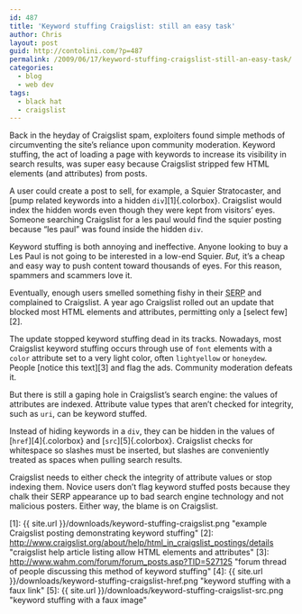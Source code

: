 ```yaml
---
id: 487
title: 'Keyword stuffing Craigslist: still an easy task'
author: Chris
layout: post
guid: http://contolini.com/?p=487
permalink: /2009/06/17/keyword-stuffing-craigslist-still-an-easy-task/
categories:
  - blog
  - web dev
tags:
  - black hat
  - craigslist
---
```


Back in the heyday of Craigslist spam, exploiters found simple methods of circumventing the site&#8217;s reliance upon community moderation. Keyword stuffing, the act of loading a page with keywords to increase its visibility in search results, was super easy because Craigslist stripped few HTML elements (and attributes) from posts.

A user could create a post to sell, for example, a Squier Stratocaster, and [pump related keywords into a hidden `div`][1]{.colorbox}. Craigslist would index the hidden words even though they were kept from visitors&#8217; eyes. Someone searching Craigslist for a les paul would find the squier posting because &#8220;les paul&#8221; was found inside the hidden `div`.

Keyword stuffing is both annoying and ineffective. Anyone looking to buy a Les Paul is not going to be interested in a low-end Squier. *But,* it&#8217;s a cheap and easy way to push content toward thousands of eyes. For this reason, spammers and scammers love it.

Eventually, enough users smelled something fishy in their <acronym title="search engine results page">SERP</acronym> and complained to Craigslist. A year ago Craigslist rolled out an update that blocked most HTML elements and attributes, permitting only a [select few][2].

The update stopped keyword stuffing dead in its tracks. Nowadays, most Craigslist keyword stuffing occurs through use of `font` elements with a `color` attribute set to a very light color, often `lightyellow` or `honeydew`. People [notice this text][3] and flag the ads. Community moderation defeats it.

But there is still a gaping hole in Craigslist&#8217;s search engine: the values of attributes are indexed. Attribute value types that aren&#8217;t checked for integrity, such as `uri`, can be keyword stuffed.

Instead of hiding keywords in a `div`, they can be hidden in the values of [`href`][4]{.colorbox} and [`src`][5]{.colorbox}. Craigslist checks for whitespace so slashes must be inserted, but slashes are conveniently treated as spaces when pulling search results.

Craigslist needs to either check the integrity of attribute values or stop indexing them. Novice users don&#8217;t flag keyword stuffed posts because they chalk their SERP appearance up to bad search engine technology and not malicious posters. Either way, the blame is on Craigslist.

 [1]: {{ site.url }}/downloads/keyword-stuffing-craigslist.png "example Craigslist posting demonstrating keyword stuffing"
 [2]: http://www.craigslist.org/about/help/html_in_craigslist_postings/details "craigslist help article listing allow HTML elements and attributes"
 [3]: http://www.wahm.com/forum/forum_posts.asp?TID=527125 "forum thread of people discussing this method of keyword stuffing"
 [4]: {{ site.url }}/downloads/keyword-stuffing-craigslist-href.png "keyword stuffing with a faux link"
 [5]: {{ site.url }}/downloads/keyword-stuffing-craigslist-src.png "keyword stuffing with a faux image"
